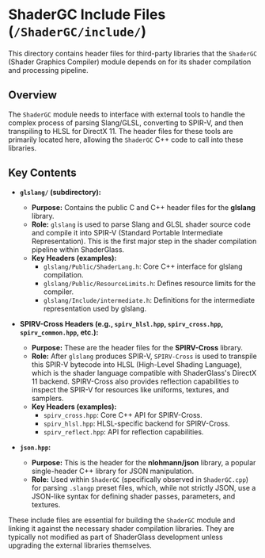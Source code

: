 # ShaderGC Include Files (`/ShaderGC/include/`)

This directory contains header files for third-party libraries that the `ShaderGC` (Shader Graphics Compiler) module depends on for its shader compilation and processing pipeline.

## Overview

The `ShaderGC` module needs to interface with external tools to handle the complex process of parsing Slang/GLSL, converting to SPIR-V, and then transpiling to HLSL for DirectX 11. The header files for these tools are primarily located here, allowing the `ShaderGC` C++ code to call into these libraries.

## Key Contents

* **`glslang/` (subdirectory):**
    * **Purpose:** Contains the public C and C++ header files for the **glslang** library.
    * **Role:** `glslang` is used to parse Slang and GLSL shader source code and compile it into SPIR-V (Standard Portable Intermediate Representation). This is the first major step in the shader compilation pipeline within ShaderGlass.
    * **Key Headers (examples):**
        * `glslang/Public/ShaderLang.h`: Core C++ interface for glslang compilation.
        * `glslang/Public/ResourceLimits.h`: Defines resource limits for the compiler.
        * `glslang/Include/intermediate.h`: Definitions for the intermediate representation used by glslang.

* **SPIRV-Cross Headers (e.g., `spirv_hlsl.hpp`, `spirv_cross.hpp`, `spirv_common.hpp`, etc.):**
    * **Purpose:** These are the header files for the **SPIRV-Cross** library.
    * **Role:** After `glslang` produces SPIR-V, `SPIRV-Cross` is used to transpile this SPIR-V bytecode into HLSL (High-Level Shading Language), which is the shader language compatible with ShaderGlass's DirectX 11 backend. SPIRV-Cross also provides reflection capabilities to inspect the SPIR-V for resources like uniforms, textures, and samplers.
    * **Key Headers (examples):**
        * `spirv_cross.hpp`: Core C++ API for SPIRV-Cross.
        * `spirv_hlsl.hpp`: HLSL-specific backend for SPIRV-Cross.
        * `spirv_reflect.hpp`: API for reflection capabilities.

* **`json.hpp`:**
    * **Purpose:** This is the header for the **nlohmann/json** library, a popular single-header C++ library for JSON manipulation.
    * **Role:** Used within `ShaderGC` (specifically observed in `ShaderGC.cpp`) for parsing `.slangp` preset files, which, while not strictly JSON, use a JSON-like syntax for defining shader passes, parameters, and textures.

These include files are essential for building the `ShaderGC` module and linking it against the necessary shader compilation libraries. They are typically not modified as part of ShaderGlass development unless upgrading the external libraries themselves.
